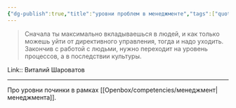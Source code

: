 ```yaml
---
{"dg-publish":true,"title":"уровни проблем в менеджменте","tags":["quotes"],"date":"2023-01-12T11:38:22+04:00","modified_at":"2024-05-06T09:45:05+03:00","aliases":"уровни проблем в менеджменте","dg-path":"/quotes/202301121138.md","permalink":"/quotes/202301121138/","dgPassFrontmatter":true}
---
```



> Сначала ты максимально вкладываешься в людей, и как только можешь уйти от директивного управления, тогда и надо уходить. Закончив с работой с людьми, нужно переходит на уровень процессов, а в последствии культуры.

Link:: Виталий Шароватов

---

Про уровни починки в рамках [[Openbox/competencies/менеджмент|менеджмента]].
